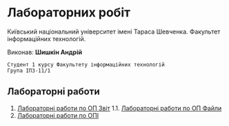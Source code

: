 # Лабораторних робіт

Київський національний університет імені Тараса Шевченка. Факультет інформаційних технологій.

Виконав: **Шишкін Андрій**

    Студент 1 курсу Факультету інформаційних технологій
    Група ІПЗ-11/1

## Лабораторні работи

1. [Лабораторні работи по ОП Звіт](https://labs-op-shyshkin.netlify.app/)
    1.1. [Лабораторні работи по ОП Файли](https://github.com/AndreyShyshkin/Labs/tree/main/op/labs)
2. [Лабораторні работи по ОПІ](https://andreyshyshkin.github.io/Labs/opi)
